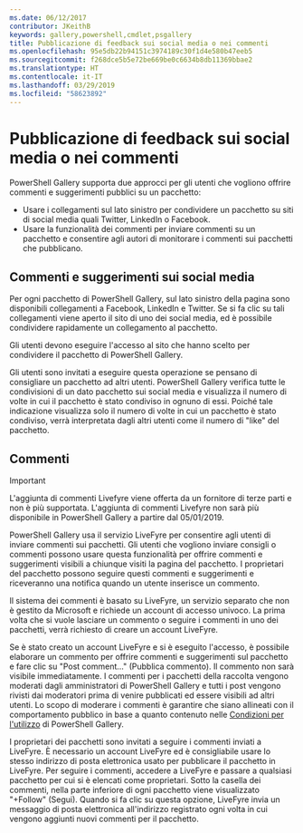 ```yaml
---
ms.date: 06/12/2017
contributor: JKeithB
keywords: gallery,powershell,cmdlet,psgallery
title: Pubblicazione di feedback sui social media o nei commenti
ms.openlocfilehash: 95e5db22b94151c3974189c30f1d4e580b47eeb5
ms.sourcegitcommit: f268dce5b5e72be669be0c6634b8db11369bbae2
ms.translationtype: HT
ms.contentlocale: it-IT
ms.lasthandoff: 03/29/2019
ms.locfileid: "58623892"
---
```

# <a name="providing-feedback-via-social-media-or-comments"></a>Pubblicazione di feedback sui social media o nei commenti

PowerShell Gallery supporta due approcci per gli utenti che vogliono offrire commenti e suggerimenti pubblici su un pacchetto:

- Usare i collegamenti sul lato sinistro per condividere un pacchetto su siti di social media quali Twitter, LinkedIn o Facebook.
- Usare la funzionalità dei commenti per inviare commenti su un pacchetto e consentire agli autori di monitorare i commenti sui pacchetti che pubblicano.

## <a name="social-media-feedback"></a>Commenti e suggerimenti sui social media

Per ogni pacchetto di PowerShell Gallery, sul lato sinistro della pagina sono disponibili collegamenti a Facebook, LinkedIn e Twitter.
Se si fa clic su tali collegamenti viene aperto il sito di uno dei social media, ed è possibile condividere rapidamente un collegamento al pacchetto.

Gli utenti devono eseguire l'accesso al sito che hanno scelto per condividere il pacchetto di PowerShell Gallery.

Gli utenti sono invitati a eseguire questa operazione se pensano di consigliare un pacchetto ad altri utenti.
PowerShell Gallery verifica tutte le condivisioni di un dato pacchetto sui social media e visualizza il numero di volte in cui il pacchetto è stato condiviso in ognuno di essi.
Poiché tale indicazione visualizza solo il numero di volte in cui un pacchetto è stato condiviso, verrà interpretata dagli altri utenti come il numero di "like" del pacchetto.

## <a name="comments"></a>Commenti

> [!IMPORTANT]
> L'aggiunta di commenti Livefyre viene offerta da un fornitore di terze parti e non è più supportata.
> L'aggiunta di commenti Livefyre non sarà più disponibile in PowerShell Gallery a partire dal 05/01/2019. 

PowerShell Gallery usa il servizio LiveFyre per consentire agli utenti di inviare commenti sui pacchetti.
Gli utenti che vogliono inviare consigli o commenti possono usare questa funzionalità per offrire commenti e suggerimenti visibili a chiunque visiti la pagina del pacchetto.
I proprietari del pacchetto possono seguire questi commenti e suggerimenti e riceveranno una notifica quando un utente inserisce un commento.

Il sistema dei commenti è basato su LiveFyre, un servizio separato che non è gestito da Microsoft e richiede un account di accesso univoco.
La prima volta che si vuole lasciare un commento o seguire i commenti in uno dei pacchetti, verrà richiesto di creare un account LiveFyre.

Se è stato creato un account LiveFyre e si è eseguito l'accesso, è possibile elaborare un commento per offrire commenti e suggerimenti sul pacchetto e fare clic su "Post comment..." (Pubblica commento). Il commento non sarà visibile immediatamente.
I commenti per i pacchetti della raccolta vengono moderati dagli amministratori di PowerShell Gallery e tutti i post vengono rivisti dai moderatori prima di venire pubblicati ed essere visibili ad altri utenti.
Lo scopo di moderare i commenti è garantire che siano allineati con il comportamento pubblico in base a quanto contenuto nelle [Condizioni per l'utilizzo](https://www.powershellgallery.com/policies/Terms) di PowerShell Gallery.

I proprietari dei pacchetti sono invitati a seguire i commenti inviati a LiveFyre.
È necessario un account LiveFyre ed è consigliabile usare lo stesso indirizzo di posta elettronica usato per pubblicare il pacchetto in LiveFyre.
Per seguire i commenti, accedere a LiveFyre e passare a qualsiasi pacchetto per cui si è elencati come proprietari.
Sotto la casella dei commenti, nella parte inferiore di ogni pacchetto viene visualizzato "+Follow" (Segui).
Quando si fa clic su questa opzione, LiveFyre invia un messaggio di posta elettronica all'indirizzo registrato ogni volta in cui vengono aggiunti nuovi commenti per il pacchetto.
